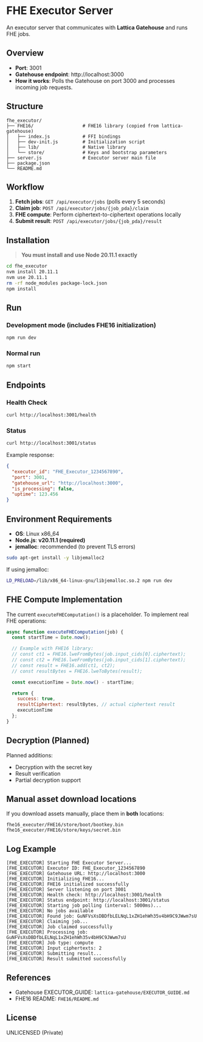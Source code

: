 # FHE Executor Server

An executor server that communicates with **Lattica Gatehouse** and runs FHE jobs.

## Overview

- **Port**: 3001  
- **Gatehouse endpoint**: http://localhost:3000  
- **How it works**: Polls the Gatehouse on port 3000 and processes incoming job requests.

## Structure

```
fhe_executor/
├── FHE16/                  # FHE16 library (copied from lattica-gatehouse)
│   ├── index.js            # FFI bindings
│   ├── dev-init.js         # Initialization script
│   ├── lib/                # Native library
│   └── store/              # Keys and bootstrap parameters
├── server.js               # Executor server main file
├── package.json
└── README.md
```

## Workflow

1. **Fetch jobs**: `GET /api/executor/jobs` (polls every 5 seconds)  
2. **Claim job**: `POST /api/executor/jobs/{job_pda}/claim`  
3. **FHE compute**: Perform ciphertext-to-ciphertext operations locally  
4. **Submit result**: `POST /api/executor/jobs/{job_pda}/result`

## Installation

> **You must install and use Node 20.11.1 exactly**

```bash
cd fhe_executor
nvm install 20.11.1
nvm use 20.11.1
rm -rf node_modules package-lock.json
npm install
```

## Run

### Development mode (includes FHE16 initialization)

```bash
npm run dev
```

### Normal run

```bash
npm start
```

## Endpoints

### Health Check
```bash
curl http://localhost:3001/health
```

### Status
```bash
curl http://localhost:3001/status
```

Example response:
```json
{
  "executor_id": "FHE_Executor_1234567890",
  "port": 3001,
  "gatehouse_url": "http://localhost:3000",
  "is_processing": false,
  "uptime": 123.456
}
```

## Environment Requirements

- **OS**: Linux x86_64  
- **Node.js**: **v20.11.1 (required)**  
- **jemalloc**: recommended (to prevent TLS errors)

```bash
sudo apt-get install -y libjemalloc2
```

If using jemalloc:
```bash
LD_PRELOAD=/lib/x86_64-linux-gnu/libjemalloc.so.2 npm run dev
```

## FHE Compute Implementation

The current `executeFHEComputation()` is a placeholder. To implement real FHE operations:

```javascript
async function executeFHEComputation(job) {
  const startTime = Date.now();

  // Example with FHE16 library:
  // const ct1 = FHE16.lweFromBytes(job.input_cids[0].ciphertext);
  // const ct2 = FHE16.lweFromBytes(job.input_cids[1].ciphertext);
  // const result = FHE16.add(ct1, ct2);
  // const resultBytes = FHE16.lweToBytes(result);

  const executionTime = Date.now() - startTime;

  return {
    success: true,
    resultCiphertext: resultBytes, // actual ciphertext result
    executionTime
  };
}
```

## Decryption (Planned)

Planned additions:

- Decryption with the secret key  
- Result verification  
- Partial decryption support

## Manual asset download locations

If you download assets manually, place them in **both** locations:

```
fhe16_executer/FHE16/store/boot/bootkey.bin
fhe16_executer/FHE16/store/keys/secret.bin
```

## Log Example

```
[FHE_EXECUTOR] Starting FHE Executor Server...
[FHE_EXECUTOR] Executor ID: FHE_Executor_1234567890
[FHE_EXECUTOR] Gatehouse URL: http://localhost:3000
[FHE_EXECUTOR] Initializing FHE16...
[FHE_EXECUTOR] FHE16 initialized successfully
[FHE_EXECUTOR] Server listening on port 3001
[FHE_EXECUTOR] Health check: http://localhost:3001/health
[FHE_EXECUTOR] Status endpoint: http://localhost:3001/status
[FHE_EXECUTOR] Starting job polling (interval: 5000ms)...
[FHE_EXECUTOR] No jobs available
[FHE_EXECUTOR] Found job: GuNFVsXsDBDfbLELNqL1xZH1ehWh35v4bH9C9JWwm7sU
[FHE_EXECUTOR] Claiming job...
[FHE_EXECUTOR] Job claimed successfully
[FHE_EXECUTOR] Processing job: GuNFVsXsDBDfbLELNqL1xZH1ehWh35v4bH9C9JWwm7sU
[FHE_EXECUTOR] Job type: compute
[FHE_EXECUTOR] Input ciphertexts: 2
[FHE_EXECUTOR] Submitting result...
[FHE_EXECUTOR] Result submitted successfully
```

## References

- Gatehouse EXECUTOR_GUIDE: `lattica-gatehouse/EXECUTOR_GUIDE.md`  
- FHE16 README: `FHE16/README.md`

## License

UNLICENSED (Private)
